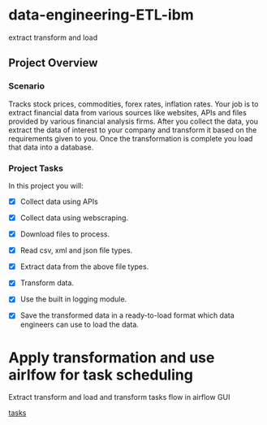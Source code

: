 # data-engineering-ETL-ibm
extract transform and load
## Project Overview
### Scenario
Tracks stock prices, commodities, forex rates, inflation rates.  Your job is to extract financial data from various sources like websites, APIs and files provided by various financial analysis firms. After you collect the data, you extract the data of interest to your company and transform it based on the requirements given to you. Once the transformation is complete you load that data into a database.

### Project Tasks
 In this project you will:

- [x] Collect data using APIs

- [x] Collect data using webscraping.

- [x]  Download files to process.    

- [x]  Read csv, xml and json file types.

- [x]  Extract data from the above file types.

- [x]  Transform data.

- [x]  Use the built in logging module.

- [x]  Save the transformed data in a ready-to-load format which data engineers can use to load the data.

# Apply transformation and use airlfow for task scheduling
Extract transform and load and transform tasks flow in airflow GUI

[tasks](https://github.com/niyotham/data-engineering-ETL-ibm/blob/main/Course%2008%20-%20ETL%20and%20Data%20Pipelines%20with%20Shell%2C%20Airflow%20and%20Kafka/images/Untitled.png)



